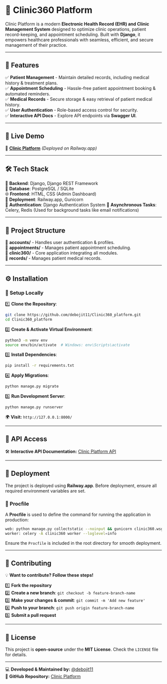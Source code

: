 # 🚀 Clinic360 Platform

Clinic Platform is a modern **Electronic Health Record (EHR) and Clinic Management System** designed to optimize clinic operations, patient record-keeping, and appointment scheduling. Built with **Django**, it empowers healthcare professionals with seamless, efficient, and secure management of their practice.

---

## 🌟 Features

✅ **Patient Management** - Maintain detailed records, including medical history & treatment plans.  
✅ **Appointment Scheduling** - Hassle-free patient appointment booking & automated reminders.  
✅ **Medical Records** - Secure storage & easy retrieval of patient medical history.  
✅ **User Authentication** - Role-based access control for security.  
✅ **Interactive API Docs** - Explore API endpoints via **Swagger UI**.  

---

## 🎯 Live Demo

🔗 **[Clinic Platform](https://clinic-platform.up.railway.app/)** *(Deployed on Railway.app)*  

---

## 🛠️ Tech Stack

🚀 **Backend**: Django, Django REST Framework  
💾 **Database**: PostgreSQL / SQLite  
🌐 **Frontend**: HTML, CSS (Admin Dashboard)  
📡 **Deployment**: Railway.app, Gunicorn  
🔐 **Authentication**: Django Authentication System
📨 **Asynchronous Tasks**: Celery, Redis (Used for background tasks like email notifications)  

---

## 📁 Project Structure

📂 **accounts/** - Handles user authentication & profiles.  
📂 **appointments/** - Manages patient appointment scheduling.  
📂 **clinic360/** - Core application integrating all modules.  
📂 **records/** - Manages patient medical records.  

---

## ⚙️ Installation

### 🔹 Setup Locally

1️⃣ **Clone the Repository**:
```bash
git clone https://github.com/debojit11/Clinic360_platform.git
cd Clinic360_platform
```

2️⃣ **Create & Activate Virtual Environment**:
```bash
python3 -m venv env
source env/bin/activate  # Windows: env\Scripts\activate
```

3️⃣ **Install Dependencies**:
```bash
pip install -r requirements.txt
```

4️⃣ **Apply Migrations**:
```bash
python manage.py migrate
```

5️⃣ **Run Development Server**:
```bash
python manage.py runserver
```
🌍 **Visit:** `http://127.0.0.1:8000/`

---

## 🔌 API Access

🛠️ **Interactive API Documentation:** [Clinic Platform API](https://clinic-platform.up.railway.app/api/docs/)  

---

## 🚀 Deployment

The project is deployed using **Railway.app**. Before deployment, ensure all required environment variables are set.

### 🔹 Procfile

A **Procfile** is used to define the command for running the application in production:
```bash
web: python manage.py collectstatic --noinput && gunicorn clinic360.wsgi:application
worker: celery -A clinic360 worker --loglevel=info
```
Ensure the `Procfile` is included in the root directory for smooth deployment.

---

## 🤝 Contributing

💡 **Want to contribute? Follow these steps!**

1️⃣ **Fork the repository**  
2️⃣ **Create a new branch**: `git checkout -b feature-branch-name`  
3️⃣ **Make your changes & commit**: `git commit -m 'Add new feature'`  
4️⃣ **Push to your branch**: `git push origin feature-branch-name`  
5️⃣ **Submit a pull request**  

---

## 📜 License

This project is **open-source** under the **MIT License**. Check the `LICENSE` file for details.

---

💻 **Developed & Maintained by:** [@debojit11](https://github.com/debojit11)  
🚀 **GitHub Repository:** [Clinic Platform](https://github.com/debojit11/Clinic360_platform)